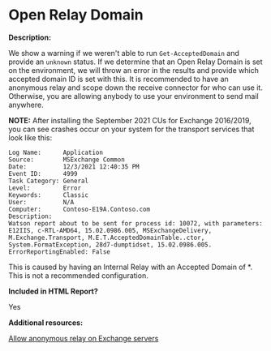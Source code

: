 # Open Relay Domain

**Description:**

We show a warning if we weren't able to run `Get-AcceptedDomain` and provide an `unknown` status. If we determine that an Open Relay Domain is set on the environment, we will throw an error in the results and provide which accepted domain ID is set with this. It is recommended to have an anonymous relay and scope down the receive connector for who can use it. Otherwise, you are allowing anybody to use your environment to send mail anywhere.

**NOTE:** After installing the September 2021 CUs for Exchange 2016/2019, you can see crashes occur on your system for the transport services that look like this:

```
Log Name:      Application
Source:        MSExchange Common
Date:          12/3/2021 12:40:35 PM
Event ID:      4999
Task Category: General
Level:         Error
Keywords:      Classic
User:          N/A
Computer:      Contoso-E19A.Contoso.com
Description:
Watson report about to be sent for process id: 10072, with parameters: E12IIS, c-RTL-AMD64, 15.02.0986.005, MSExchangeDelivery, M.Exchange.Transport, M.E.T.AcceptedDomainTable..ctor, System.FormatException, 28d7-dumptidset, 15.02.0986.005.
ErrorReportingEnabled: False
```

This is caused by having an Internal Relay with an Accepted Domain of *. This is not a recommended configuration.

**Included in HTML Report?**

Yes

**Additional resources:**

[Allow anonymous relay on Exchange servers](https://docs.microsoft.com/en-us/Exchange/mail-flow/connectors/allow-anonymous-relay?view=exchserver-2019)

